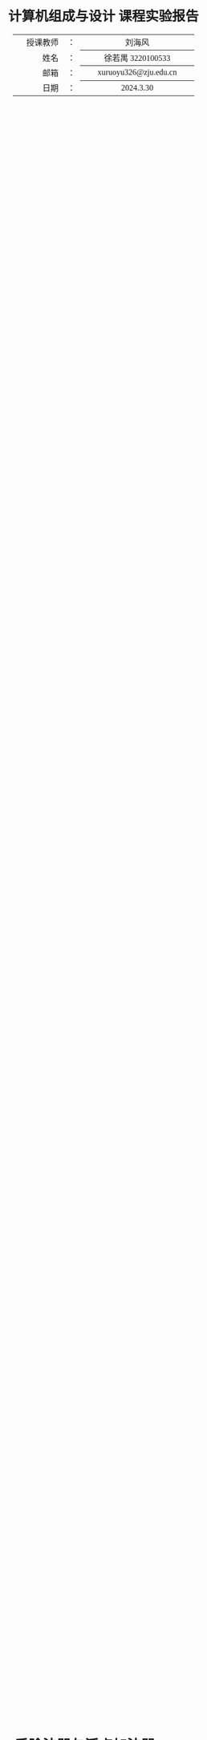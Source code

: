 <div class="cover" style="page-break-after:always;font-family:方正公文仿宋;width:100%;height:100%;border:none;margin: 0 auto;text-align:center;">
    <div style="width:50%;margin: 0 auto;height:0;padding-bottom:10%;">
        </br>
        <img src="https://raw.githubusercontent.com/Keldos-Li/pictures/main/typora-latex-theme/ZJU-name.svg" alt="校名" style="width:100%;"/>
    </div>
    </br></br></br></br></br>
    <div style="width:50%;margin: 0 auto;height:0;padding-bottom:40%;">
        <img src="https://raw.githubusercontent.com/Keldos-Li/pictures/main/typora-latex-theme/ZJU-logo.svg" alt="校徽" style="width:100%;"/>
	</div>
    </br></br></br></br></br></br></br></br></br></br>
    <span style="font-family:黑体;text-align:center;font-size:20pt;margin: 10pt auto;line-height:30pt;"><b>计算机组成与设计 课程实验报告</b></span>
    </br>
    </br>
    <table style="border:none;text-align:center;width:72%;font-family:仿宋;font-size:14px; margin: 0 auto;">
    <tbody style="font-family:华文宋体;font-size:12pt;">
    	<tr style="font-weight:normal;"> 
    		<td style="width:20%;text-align:right;">授课教师</td>
    		<td style="width:2%">：</td> 
    		<td style="width:40%;font-weight:normal;border-bottom: 1px solid;text-align:center;font-family:华文仿宋"> 刘海风 </td>     </tr>
    	<tr style="font-weight:normal;"> 
    		<td style="width:20%;text-align:right;">姓名</td>
    		<td style="width:2%">：</td> 
    		<td style="width:40%;font-weight:normal;border-bottom: 1px solid;text-align:center;font-family:华文仿宋"> 徐若禺 3220100533</td>     </tr>
    	<tr style="font-weight:normal;"> 
    		<td style="width:20%;text-align:right;">邮箱</td>
    		<td style="width:2%">：</td> 
    		<td style="width:40%;font-weight:normal;border-bottom: 1px solid;text-align:center;font-family:华文仿宋"> xuruoyu326@zju.edu.cn </td>     </tr>
    	<tr style="font-weight:normal;"> 
    		<td style="width:20%;text-align:right;">日期</td>
    		<td style="width:2%">：</td> 
    		<td style="width:40%;font-weight:normal;border-bottom: 1px solid;text-align:center;font-family:华文仿宋"> 2024.3.30</td>     </tr>
    </tbody>              
    </table>
</div>


# Lab3 乘除法器与浮点加法器

## 操作方法与实验步骤

<!-- 本节重点介绍实验的具体过程，包括：代码设计层次结构图及说明、源代码（包括注释）、PC机上进行的关键步骤截图及说明、调试过程等，这部分的内容应当与实际操作过程和结果相符。本节也可以再细分小节，要求同上。（实验报告中请去除本段） -->

### 乘法器

#### 模块实现设计

乘法器模块实现了多周期 32 位有符号乘法：
- 模块用 `state` 表示乘法是否正在执行，若收到开始信号（`start = 1`）且乘法并不在运行中（`state = 0`），则进行初始化并将 `state` 置为 1 表示开始运行；
- 用 `count` 记录已运行周期数，当执行 32 个周期后乘法结束，输出结果。

有符号乘法实现主要分为以下步骤：
1. 根据被乘数、乘数符号得出积的符号后将两者转换为无符号数；将乘数放在 64 位乘积寄存器的**低 32 位**。
2. 每个周期内，根据乘积寄存器最低位（即乘数最低位）判断是否将被乘数加到乘积寄存器**高 32 位**，并整体右移。
3. 32 个周期后，将乘积寄存器最高位加上符号后得到最终结果。

```Verilog
module multiplier(
    input clk,
    input start,
    input [31:0] A,
    input [31:0] B,
    output reg finish,
    output reg [63:0] res
);

    reg [31:0] multiplicand;
    reg [63:0] res_tmp;
    reg [5:0] count;
    reg sign;
    reg state;

    initial begin
        res <= 0;
        count <= 0;
        state <= 0;
        finish <= 0;
        multiplicand <= 0;
    end

    always @(posedge clk) begin
        if (~state && start) begin
            sign <= A[31] ^ B[31]; // sign of the product
            multiplicand <= A[31] ? -A : A; // convert into unsigned
            {res_tmp} <= {32'b0, {B[31] ? -B : B}}; // product register
            res <= 0;
            state <= 1;
            finish <= 0;
        end else if (state) begin
            if (res_tmp[0]) begin // lowest bit of multiplier is 1
                res_tmp[63:32] = res_tmp[63:32] + multiplicand;
            end
            res_tmp = res_tmp >> 1; // right shift
            count = count + 1;
        end
        if (count == 6'b100000) begin // 32 periods, multiplication ends
            count <= 0;
            state <= 0;
            finish <= 1;
            res = sign ? -res_tmp : res_tmp; // convert into signed
        end
    end
endmodule
```

#### 仿真代码设计

将乘法器模块实例化后，测试多种情况：乘数为 0、负数、`INT_MIN` 与 `INT_MAX` 等。

```Verilog
module multiplier_tb;

    reg clk, start;
    reg [31:0] A;
    reg [31:0] B;
    wire finish;
    wire [63:0] res;

    multiplier m0(.clk(clk), .start(start), .A(A), .B(B), .finish(finish), .res(res));

    initial begin

        clk = 0;
        start = 0;
        #10;

        A = 1; B = 0; // pos * zero
        #10 start = 1;
        #10 start = 0;
        #400;

        A = 2; B = -3; // pos * neg
        #10 start = 1;
        #10 start = 0;
        #400;

        A = -10; B = -20; // neg * neg
        #10 start = 1;
        #10 start = 0;
        #400;

        A = 2; B = 2147483647; // max
        #10 start = 1;
        #10 start = 0;
        #400;

        A = -2147483648; B = 2147483647; // min * max
        #10 start = 1;
        #10 start = 0;
        #700;

        A = 2147483647; B = 2147483647; // max * max
        #10 start = 1;
        #10 start = 0;
        #700;

        A = -2147483648; B = -2147483648; // min * min
        #10 start = 1;
        #10 start = 0;
        #700;

        $finish();
    end

    always begin
        #2 clk = ~clk;
    end

endmodule
```

### 除法器

#### 模块实现设计

除法器模块实现了多周期 32 位无符号整数除法，其结构与乘法器相似，此处不再赘述。

除法的实现主要分为以下步骤：
1. 判断除数是否为 0。若否，则将 64 位**结果寄存器**的高 32 位置 0，低 32 位存储被除数，用于与除数作差；
2. 每个周期内，尝试用结果寄存器高半部分减去除数：结果不为负则将结果寄存器末尾置 1；否则加回并置 0。然后整体左移。
3. 32 个周期结束后，结果寄存器低半部分为商，高半部分**右移一位**得到余数。

```Verilog
module divider(
    input clk,
    input rst,
    input start,
    input [31:0] dividend,
    input [31:0] divisor,
    output reg divide_zero,
    output reg finish,
    output reg [31:0] res,
    output reg [31:0] rem
);

    reg [31:0] divisor_tmp;
    reg [64:0] rem_tmp;
    reg [5:0] count;
    reg state;

    initial begin
        res <= 0;
        rem <= 0;
        count <= 0;
        state <= 0;
        finish <= 0;
        divisor_tmp <= 0;
        divide_zero <= 0;
    end

    always @(posedge clk or posedge rst) begin
        if (rst) begin
            res <= 0;
            rem <= 0;
            count <= 0;
            state <= 0;
            finish <= 0;
            divisor_tmp <= 0;
            divide_zero <= 0;
        end else if (~state && start) begin
            if (divisor == 0) begin
                divide_zero <= 1; // divisor is 0, return
            end else begin
                divisor_tmp <= divisor; // divisor reg
                rem_tmp <= {32'b0, dividend[31:0], 1'b0}; // result reg, storing quotient and remainder
                res <= 0;
                state <= 1;
                finish <= 0;
            end
        end else if (state) begin
            if (rem_tmp[63:32] >= divisor_tmp) begin // calculate from high to low
                rem_tmp[63:32] = rem_tmp[63:32] - divisor_tmp;
                rem_tmp = {rem_tmp[63:0], 1'b1};
            end else begin
                rem_tmp = {rem_tmp[63:0], 1'b0}; // add back the divisor
            end
            count = count + 1;
        end
        if (count == 6'b100000) begin
            count <= 0;
            state <= 0;
            finish <= 1;
            rem = rem_tmp[64:33]; // remainder, right shift of the higher half
            res = rem_tmp[31:0]; // quotient
        end
    end
endmodule
```

#### 仿真代码设计

除法器的仿真中，除了测试基本情况的商、余数是否正确之外，还需要检查除零异常、边界情况等。

```Verilog
module divider_tb();
    reg clk;
    reg rst;
    reg [31:0] dividend;
    reg [31:0] divisor;
    reg start;
    wire divide_zero;
    wire [31:0] res;
    wire [31:0] rem;
    wire finish;

    divider u_div (
        .clk(clk),
        .rst(rst),
        .dividend(dividend),
        .divisor(divisor),
        .start(start),
        .divide_zero(divide_zero),
        .res(res),
        .rem(rem),
        .finish(finish)
    );

    initial begin
        clk = 0;
        rst = 1;
        start = 0;
        #10 rst = 0;

        #10 start = 1;
        dividend = 32'd8; // basic, rem = 0
        divisor = 32'd4;
        #10 start = 0;
        #300;

        #10 start = 1;
        dividend = 32'd100; // basic, rem = 0
        divisor = 32'd10;
        #10 start = 0;
        #300;

        #10 start = 1;
        dividend = 32'd7; // basic, rem <> 0
        divisor = 32'd2;
        #10 start = 0;
        #300;

        #10 start = 1;
        dividend = 32'd4294967295; // max, rem = 0
        divisor = 32'd1;
        #10 start = 0;
        #400;

        #10 start = 1;
        dividend = 32'd4294967295; // max
        divisor = 32'd2147483647;
        #10 start = 0;
        #400;

        #10 start = 1;
        dividend = 32'd10; // divisor = 0
        divisor = 32'd0;
        #10 start = 0;
        #300;
        $stop();
    end

    always begin
        #2 clk = ~clk;
    end

endmodule
```

### 浮点加法器

#### 模块实现设计

采用有限状态机分多周期实现单精度浮点数加法。使用 FSM 的好处是，既减少延迟，又让代码逻辑结构清晰，同时也便于调试。

整个加法过程分为七个部分进行，对应 FSM 的七个状态：
1. 初始化 `INIT`：将输入转移到寄存器中，并将 `a`, `b` 的阶码减去 `bias`；
2. 检查不规则数 `CHECK`：判断 `a`, `b` 是否分别为 NaN、Inf、0、非规格数，针对异常情况直接输出 `sum` 并跳到 `FINISH` 状态。若为规则浮点数，则将尾数 `M` 置为 `frac + 1`；
3. 对阶 `ALIGN`：小阶码向大阶码对齐，同时对应尾数右移（注意使用 `$signed`）；
4. 加法 `ADD`：根据两个加数符号计算和的尾数与符号；
5. 规格化 `NORMAL`：若尾数过大则右移，尾数过小则左移（非规格数与零除外）；
6. 舍入 `ROUND`：将尾数向最近偶数舍入，并将结果存到 `sum` 以输出，同时判断溢出等情况
7. 结束 `FINISH`：默认结束状态

```Verilog
module fp_adder(
    input clk,
    input rst,
    input [31:0] a,
    input [31:0] b,
    output reg [31:0] sum
);

    parameter INIT = 3'b000,
              CHECK = 3'b001,
              ALIGN = 3'b010,
              ADD = 3'b011,
              NORMAL = 3'b100,
              ROUND = 3'b101,
              FINISH = 3'b110;
    parameter NaN = 32'b0_11111111_10000000000000000000000, // const: Not a Number
              INF = 32'b0_11111111_00000000000000000000000; // const: +Infinity
    reg [2:0] state;
    reg [7:0] E_a, E_b, E_sum; // exponent
    reg [23:0] M_a, M_b; // mantissa
    reg [24:0] M_sum; // mantissa of sum
    reg S_a, S_b, S_sum; // sign

    initial begin
        state = FINISH;
    end

    always @(posedge clk or posedge rst) begin
        if (rst == 1) begin
            state <= INIT;
            E_sum <= 0;
            M_sum <= 0;
            S_sum <= 0;
            sum <= 0;
        end else if (state == INIT) begin
            S_a <= a[31];
            E_a <= a[30:23] - 127; // exp - bias
            M_a <= {1'b0, a[22:0]}; // frac
            S_b <= b[31];
            E_b <= b[30:23] - 127; // exp - bias
            M_b <= {1'b0, b[22:0]}; // frac
            state <= CHECK;
        end else if (state == CHECK) begin
            if ((E_a == 128 && M_a != 0) || (E_b == 128 && M_b != 0)) begin
                // a = NaN or b = NaN, return NaN
                sum <= NaN;
                state <= FINISH;
            end else if (E_a == 128) begin
                // a = INF and b = INF but sign(a) != sign(b)
                sum <= (E_b == 128 && S_a != S_b) ? NaN : a;
                state <= FINISH;
            end else if (E_b == 128) begin
                // b = INF, return b
                sum <= b;
                state <= FINISH;
            end else if ($signed(E_a) == -127 && M_a == 0) begin
                // a = 0, return b
                sum <= b;
                state <= FINISH;
            end else if ($signed(E_b) == -127 && M_b == 0) begin
                // b = 0, return a
                sum <= a;
                state <= FINISH;
            end else begin
                // check if denormalized
                if ($signed(E_a) == -127) E_a <= -126; else M_a[23] <= 1;
                if ($signed(E_b) == -127) E_b <= -126; else M_b[23] <= 1;
                state <= ALIGN;
            end
        end else if (state == ALIGN) begin
            if ($signed(E_a) > $signed(E_b)) begin
                M_b <= M_b >> (E_a - E_b); // right shift
                E_sum <= E_a;
            end else begin
                M_a <= M_a >> (E_b - E_a);
                E_sum <= E_b;
            end
            state <= ADD;
        end else if (state == ADD) begin
            M_sum <= S_a == S_b ? M_a + M_b : (M_a > M_b ? M_a - M_b : M_b - M_a); // calculate mantissa
            S_sum <= (S_a == S_b || M_a > M_b) ? S_a : S_b; // get sign
            state <= NORMAL;
        end else if (state == NORMAL) begin
            if (M_sum[24]) begin // M too large
                M_sum <= M_sum >> 1; // right shift
                E_sum <= E_sum + 1;
            end else if (~M_sum[23] && $signed(E_sum) > -126) begin // M too small (check denormalized number or 0)
                M_sum <= M_sum << 1; // left shift
                E_sum <= E_sum - 1;
            end else begin
                state <= ROUND;
            end
        end else if (state == ROUND) begin
            if (M_sum[0]) M_sum = M_sum + 1; // Round to Nearest Even

            sum[31] = S_sum;
            sum[30:23] = E_sum + 127; // add back bias
            sum[22:0] = M_sum[22:0];

            if ($signed(E_sum) == -126 && M_sum[23] == 0) sum[30:23] = 0; // denormalized
            if ($signed(E_sum) == -126 && M_sum[23:0] == 24'b0) sum[31] = 1'b0; // -0
            if ($signed(E_sum) == -128) sum[30:0] = INF[30:0]; // overflow
            state = FINISH;
        end

    end
endmodule
```

#### 仿真代码设计

仿真模块测试基本的加法运算是否正确、正负数与 0、两种规格化情况、各种不规则数与溢出。

```Verilog
module fp_adder_tb();

    reg clk, rst;
    reg [31:0] a, b;
    wire [31:0] sum;

    fp_adder U0(.clk(clk), .rst(rst), .a(a), .b(b), .sum(sum));

    initial begin

        clk = 0;
        rst = 0;
        #10;

        // 0.75 + 0.625
        rst = 1; #5; rst = 0;
        a = 32'b0_01111110_10000000000000000000000;
        b = 32'b0_01111110_01000000000000000000000;
        #100;

        // 0.75 - 1.5
        rst = 1; #5; rst = 0;
        a = 32'b0_01111110_10000000000000000000000;
        b = 32'b1_01111111_10000000000000000000000;
        #100;

        // 10000 - 20000
        rst = 1; #5; rst = 0;
        a = 32'b0_10001100_00111000100000000000000;
        b = 32'b1_10001101_00111000100000000000000;
        #120;

        // 0.5 - 0.4375
        rst = 1; #5; rst = 0;
        a = 32'b0_01111110_00000000000000000000000;
        b = 32'b1_01111101_11000000000000000000000;
        #140;

        // 0 - 1.5
        rst = 1; #5; rst = 0;
        a = 32'b0_00000000_00000000000000000000000;
        b = 32'b1_01111111_10000000000000000000000;
        #80;

        // 1.5 - 1.5
        rst = 1; #5; rst = 0;
        a = 32'b0_01111111_10000000000000000000000;
        b = 32'b1_01111111_10000000000000000000000;
        #100;

        // overflow
        rst = 1; #5; rst = 0;
        a = 32'b0_11111110_11111111111111111111111;
        b = 32'b0_11111110_11111111111111111111111;
        #100;

        // +INF + 1.5
        rst = 1; #5; rst = 0;
        a = 32'b0_11111111_00000000000000000000000;
        b = 32'b0_01111111_10000000000000000000000;
        #80;

        // +INF + -INF
        rst = 1; #5; rst = 0;
        a = 32'b0_11111111_00000000000000000000000;
        b = 32'b1_11111111_00000000000000000000000;
        #80;

        // NaN + 1.5
        rst = 1; #5; rst = 0;
        a = 32'b0_11111111_10000000000000000000000;
        b = 32'b0_01111111_10000000000000000000000;
        #80;

    end

    always begin
        #5 clk = ~clk;
    end

endmodule
```

## 仿真结果与分析

### 乘法器

![](img/mulTb.png)

从仿真波形图可以看到，对于基本乘法运算、乘数为 0、有负数、`INT_MIN` 与 `INT_MAX` 的情况，结果均与预期相符。

### 除法器

![](img/divTb.png)

从仿真波形图可以看到，几种测试样例输出的商与余数均正确，除零异常判断也符合预期。

### 浮点加法器

![](img/fpAdderTb.png)

从仿真波形图可以看到，对于加数为正数/负数/0、规格化时左移/右移、出现不规则数、溢出等多种情况，输出的结果均符合预期。

## 讨论与心得

### 思考题

1. 双精度浮点数 `x, y, z`，若 `x = -1.5e38, y = 1.5e38, z = 1.0`
- **现象**
    - `(x + y) + z = 1.0`；
    - `x + (y + z) = 0.0`；
- **分析**：浮点数执行加法操作时，会先经历**对阶**的过程，即将较小数尾数右移。
    - 如果先执行 `y + z`，由于 `z` 的阶码远小于 `y`，其尾数会在对阶过程中损失大部分精度，舍入之后 `y + z = 1.5e38` 结果不变，与 `x` 相加后得到 `0.0`；
    - 如果先执行 `x + y`，得到结果 `0.0`，与 `z` 相加后不会有精度损失，得到 `1.0`

2. 假设使用单精度浮点数，编写以下代码
```C
float x = SOME_VALUE_0;
float sum = 0.0f;
for(int i = 0; i < SOME_VALUE_1; ++i) sum += x;
printf("%f\n", sum - 100.0f);
```
- **现象**
    - 如果 `SOME_VALUE_0 := 0.1, SOME_VALUE_1 := 1`，得到结果 `-0.000954`
    - 如果 `SOME_VALUE_0 := 0.125, SOME_VALUE_1 := 800`，得到结果 `0.000000`
- **分析**
    - 由于 `0.125` 可以使用二进制精确表示（机内码 `00111110000000000000000000000000`），多次累加后不会有精度损失
    - 而 `0.1` 无法用浮点数精确表示（机内码 `00111101110011001100110011001101` 产生循环），多次累加后产生较大误差。

### 实验心得

本次实验为多周期乘除法器、浮点加法器的设计。

乘法器一开始尝试用 Booth 算法，但无论怎么调试结果总有差别，恼羞成怒的我转而使用“将乘数先转化为无符号数”的做法，想不到异常顺利，一次成功（后来发现是 Booth 中 `$signed` 没加）。

实现除法器的一开始，无论怎么修改，仿真波形总是输出高阻态，查了半天发现是 top 设错了。。。改正后还是错误，又检查许久后发现是仿真的 clk 与 start 出了问题，导致开始信号还未为 1 时除法已经开始执行。

浮点加法器更是遇到不小的麻烦。状态机的设计、各种情况的处理耗费了不少时间，还因为很多小错误调试了很久。最后 `sum` 拼接时，如果采用 `sum = {..., ..., ...}` 的写法会因为中间阶码溢出而出错，分开写就好了。

~~真是一场酣畅淋漓的周处除三害啊~~。刘老师在理论课讲这部分时速度较快，导致当时忙于记笔记而错过了部分关键内容。而通过这次实验的自行设计，我对计算机中乘除法的实现有了更深刻的认识，同时各种奇怪错误也提升了我